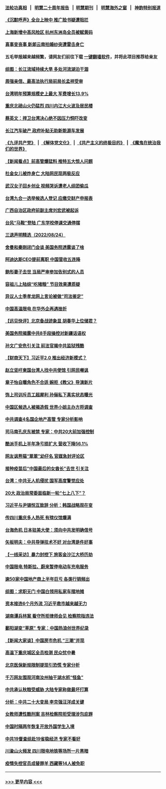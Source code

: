 #### [法轮功真相](https://github.com/gfw-breaker/truth/blob/master/README.md?t=0) &nbsp;&nbsp;|&nbsp;&nbsp; [明慧二十周年报告](https://github.com/gfw-breaker/mh-reports/blob/master/README.md?t=0) &nbsp;&nbsp;|&nbsp;&nbsp;[明慧期刊](https://github.com/gfw-breaker/mh-qikan) &nbsp;&nbsp;|&nbsp;&nbsp; [明慧海外之窗](https://github.com/gfw-breaker/mh-news/blob/master/README.md?t=0) &nbsp;&nbsp;|&nbsp;&nbsp; [神韵特别报道](https://github.com/gfw-breaker/mh-news/blob/master/shenyun.md?t=0)
#### [《沉默呼声》全台上映中 推广脸书疑遭阻拦](../pages/nsc413/n13809791.md?t=08252101) 
#### [上海新增中高风险区 杭州东洲岛全员被赋黄码](../pages/nsc413/n13809718.md?t=08252101) 
#### [喜事变丧事 新郞云南拍婚纱突遭雷击身亡](../pages/nsc413/n13809786.md?t=08252101) 
#### 五毛举报越来越频繁，请网友们前往下载 [一键翻墙软件](https://github.com/gfw-breaker/ssr-accounts)，并将此项目推荐给亲友
#### [组图：长江流域持续大旱 多处河流湖泊干涸](../pages/nsc413/n13809754.md?t=08252101) 
#### [周强亲信、最高法执行局前局长孟祥受审](../pages/nsc413/n13809767.md?t=08252101) 
#### [台湾明年预算规模史上最大 军费增长13.9%](../pages/nsc413/n13809709.md?t=08252101) 
#### [重庆北碚山火仍猛烈 四川内江大火波及居民楼](../pages/nsc413/n13809556.md?t=08252101) 
#### [蔡英文：捍卫台湾决心绝不因压力恫吓改变](../pages/nsc413/n13809665.md?t=08252101) 
#### [长江汽车破产 政府补贴无助新能源车发展](../pages/nsc413/n13809649.md?t=08252101) 
#### [《九评共产党》](https://github.com/begood0513/9ping.md/blob/master/README.md) &nbsp;|&nbsp; [《解体党文化》](../../../../jtdwh.md/blob/master/README.md)  &nbsp;|&nbsp; [《共产主义的终极目的》](../../../../gczydzjmd.md/blob/master/README.md) &nbsp;|&nbsp; [《魔鬼在统治我们的世界》](../../../../mgztzwmdsj.md/blob/master/README.md) 
#### [【新闻看点】前高管爆猛料 推特五大惊人问题](../pages/nsc413/n13808665.md?t=08252101) 
#### [杜金女儿被炸身亡 大陆网民现两极反应](../pages/nsc413/n13809522.md?t=08252101) 
#### [武汉女子回乡创业 视频哭诉遭老人组团偷瓜](../pages/nsc413/n13809551.md?t=08252101) 
#### [台湾九合一选举候选人登记 应缴交财产申报表](../pages/nsc413/n13809528.md?t=08252101) 
#### [广西自治区政府前副主席刘宏武被起诉](../pages/nsc413/n13809533.md?t=08252101) 
#### [台风“马鞍”登陆 广东学校停课交通停摆](../pages/nsc413/n13809483.md?t=08252101) 
#### [三退声明精选（2022/08/24）](../pages/nsc413/n13809543.md?t=08252101) 
#### [舍曼和秦刚闭门会谈 美国务院透露谈了啥](../pages/nsc413/n13809463.md?t=08252101) 
#### [阿迪达斯CEO提前离职 中国营收五连降](../pages/nsc413/n13809498.md?t=08252101) 
#### [鲍彤妻子去世 当局严审参加告别式的人员](../pages/nsc413/n13809484.md?t=08252101) 
#### [容祖儿上陆综“吃猪粮” 节目效果遭质疑](../pages/nsc413/n13809411.md?t=08252101) 
#### [异议人士季孝龙网上言论被做“司法鉴定”](../pages/nsc413/n13809434.md?t=08252101) 
#### [中国高温限电 在华外企再遇挫折](../pages/nsc413/n13809436.md?t=08252101) 
#### [【远见快评】北京备战迹象显 胡春华上位储君？](../pages/nsc413/n13809399.md?t=08252101) 
#### [美国务院揭露中共8手段操控对新疆话语权](../pages/nsc413/n13809373.md?t=08252101) 
#### [孙文广安危引关注 前法官揭中共监狱残酷](../pages/nsc413/n13809359.md?t=08252101) 
#### [【财商天下】习近平2.0 推出经济新模式？](../pages/nsc413/n13809328.md?t=08252101) 
#### [赵立坚吁柬国台湾人找中共使馆 引网民嘲讽](../pages/nsc413/n13809349.md?t=08252101) 
#### [章子怡自曝角色不合适 婉拒《教父》导演新片](../pages/nsc413/n13809377.md?t=08252101) 
#### [饰上司训斥员工超犀利 孙俪私下真实状态曝光](../pages/nsc413/n13809345.md?t=08252101) 
#### [中国区候选人被揭造假 世界小姐主办方将调查](../pages/nsc413/n13809332.md?t=08252101) 
#### [中共调查4名国企地产高管 专家分析影响](../pages/nsc413/n13809372.md?t=08252101) 
#### [司马南孔庆东被禁 专家：中共20大前加强控制](../pages/nsc413/n13809329.md?t=08252101) 
#### [酷派手机上半年净亏损扩大 营收下降56.1%](../pages/nsc413/n13809363.md?t=08252101) 
#### [网友讽熊猫“翠翠”幼仔名 官媒急封评论区](../pages/nsc413/n13809306.md?t=08252101) 
#### [接种疫苗后“中国最后的女酋长”去世 引关注](../pages/nsc413/n13809320.md?t=08252101) 
#### [台湾：中共无人机侵扰 国军高度警觉应处](../pages/nsc413/n13809026.md?t=08252101) 
#### [20大 政治局常委面临新一轮“七上八下”？](../pages/nsc413/n13809294.md?t=08252101) 
#### [习近平与尹锡悦互致辞 分析：韩国战略观在变](../pages/nsc413/n13809249.md?t=08252101) 
#### [传四川重庆多人热死 有殡仪馆爆满](../pages/nsc413/n13809234.md?t=08252101) 
#### [台海危机 日本驻美大使：须向中共发明确信号](../pages/nsc413/n13809271.md?t=08252101) 
#### [矢板明夫：中共导弹技术不好 对台湾是件好事](../pages/nsc413/n13808945.md?t=08252101) 
#### [【一线采访】暴力封控下 旅客金沙江大桥历劫](../pages/nsc413/n13809041.md?t=08252101) 
#### [中国限电 特斯拉、蔚来暂停电动车充电服务](../pages/nsc413/n13809217.md?t=08252101) 
#### [逾50家中国地产商上半年巨亏 各类行销频出](../pages/nsc413/n13809014.md?t=08252101) 
#### [组图：求职无门 中国白领用私家车摆地摊](../pages/nsc413/n13809239.md?t=08252101) 
#### [资本接连6个月外流 习近平救市越来越无力](../pages/nsc413/n13809117.md?t=08252101) 
#### [湖南谭兵林案 看守所拒律师会见 检察院指违法](../pages/nsc413/n13809165.md?t=08252101) 
#### [鄱阳湖变“草原” 专家：中国热浪创世界纪录](../pages/nsc413/n13809177.md?t=08252101) 
#### [【新闻大家谈】中国房市危机 “三潮”并现](../pages/nsc413/n13809173.md?t=08252101) 
#### [高温下重庆城区全员检测 民众忧中暑](../pages/nsc413/n13809018.md?t=08252101) 
#### [北京医保新规限制提现引恐慌 专家分析](../pages/nsc413/n13809016.md?t=08252101) 
#### [千万网友围观河南汝州抽干湖水抓“怪鱼”](../pages/nsc413/n13809037.md?t=08252101) 
#### [中共承认秋粮受威胁 大陆专家称做最坏打算](../pages/nsc413/n13808903.md?t=08252101) 
#### [分析：中共二十大变局 李克强汪洋成关键](../pages/nsc413/n13809019.md?t=08252101) 
#### [女教师遭性酷刑案 吉林检察院拒受理涉包庇罪](../pages/nsc413/n13808837.md?t=08252101) 
#### [中国时隔两年恢复开放外国学生入境](../pages/nsc413/n13809012.md?t=08252101) 
#### [中共19督查组赴19省稳经济 专家不看好](../pages/nsc413/n13809003.md?t=08252101) 
#### [川渝山火频发 四川限电地铁等场所一片黑暗](../pages/nsc413/n13808981.md?t=08252101) 
#### [疫情失控官员成替罪羊  西藏等14人被免职](../pages/nsc413/n13808797.md?t=08252101) 

----
#### [ >>> 更早内容 <<< ](../indexes/nsc413-earlier.md)
